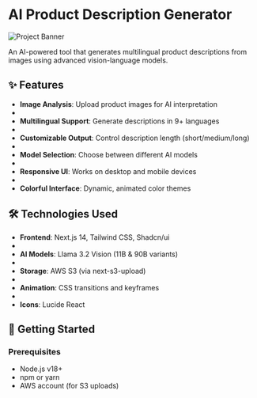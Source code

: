 # AI Product Description Generator

![Project Banner](https://via.placeholder.com/1200x400/3b82f6/ffffff?text=AI+Product+Description+Generator)

An AI-powered tool that generates multilingual product descriptions from images using advanced vision-language models.

## ✨ Features

- **Image Analysis**: Upload product images for AI interpretation
- 
- **Multilingual Support**: Generate descriptions in 9+ languages
- 
- **Customizable Output**: Control description length (short/medium/long)
- 
- **Model Selection**: Choose between different AI models
- 
- **Responsive UI**: Works on desktop and mobile devices
- 
- **Colorful Interface**: Dynamic, animated color themes

## 🛠️ Technologies Used

- **Frontend**: Next.js 14, Tailwind CSS, Shadcn/ui
- 
- **AI Models**: Llama 3.2 Vision (11B & 90B variants)
- 
- **Storage**: AWS S3 (via next-s3-upload)
- 
- **Animation**: CSS transitions and keyframes
- 
- **Icons**: Lucide React

## 🚀 Getting Started

### Prerequisites

- Node.js v18+
- npm or yarn
- AWS account (for S3 uploads)
